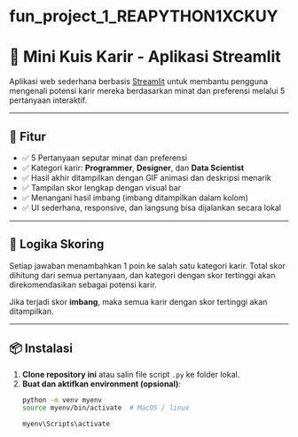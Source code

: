 # fun_project_1_REAPYTHON1XCKUY

# 🎯 Mini Kuis Karir - Aplikasi Streamlit

Aplikasi web sederhana berbasis [Streamlit](https://streamlit.io/) untuk membantu pengguna mengenali potensi karir mereka berdasarkan minat dan preferensi melalui 5 pertanyaan interaktif.

---

## 🚀 Fitur

- ✅ 5 Pertanyaan seputar minat dan preferensi
- ✅ Kategori karir: **Programmer**, **Designer**, dan **Data Scientist**
- ✅ Hasil akhir ditampilkan dengan GIF animasi dan deskripsi menarik
- ✅ Tampilan skor lengkap dengan visual bar
- ✅ Menangani hasil imbang (imbang ditampilkan dalam kolom)
- ✅ UI sederhana, responsive, dan langsung bisa dijalankan secara lokal

---

## 🧠 Logika Skoring

Setiap jawaban menambahkan 1 poin ke salah satu kategori karir. Total skor dihitung dari semua pertanyaan, dan kategori dengan skor tertinggi akan direkomendasikan sebagai potensi karir.

Jika terjadi skor **imbang**, maka semua karir dengan skor tertinggi akan ditampilkan.

---

## 📦 Instalasi

1. **Clone repository ini** atau salin file script `.py` ke folder lokal.
2. **Buat dan aktifkan environment (opsional)**:
   ```bash
   python -m venv myenv
   source myenv/bin/activate  # MacOS / linux

   myenv\Scripts\activate
